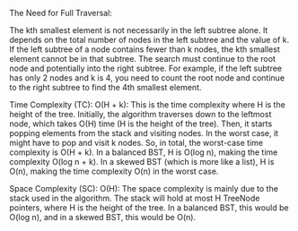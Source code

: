 The Need for Full Traversal:

The kth smallest element is not necessarily in the left subtree alone. It depends on the total number of nodes in the left subtree and the value of k.
If the left subtree of a node contains fewer than k nodes, the kth smallest element cannot be in that subtree. The search must continue to the root node and potentially into the right subtree.
For example, if the left subtree has only 2 nodes and k is 4, you need to count the root node and continue to the right subtree to find the 4th smallest element.

Time Complexity (TC):
O(H + k): This is the time complexity where H is the height of the tree.
Initially, the algorithm traverses down to the leftmost node, which takes O(H) time (H is the height of the tree).
Then, it starts popping elements from the stack and visiting nodes. In the worst case, it might have to pop and visit k nodes.
So, in total, the worst-case time complexity is O(H + k).
In a balanced BST, H is O(log n), making the time complexity O(log n + k). In a skewed BST (which is more like a list), H is O(n), making the time complexity O(n) in the worst case.

Space Complexity (SC):
O(H): The space complexity is mainly due to the stack used in the algorithm.
The stack will hold at most H TreeNode pointers, where H is the height of the tree.
In a balanced BST, this would be O(log n), and in a skewed BST, this would be O(n).
